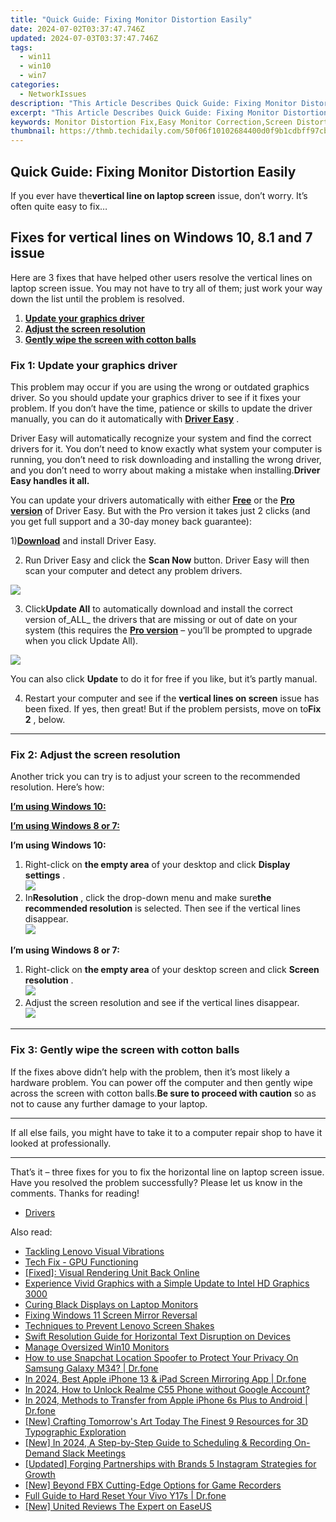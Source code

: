 ```yaml
---
title: "Quick Guide: Fixing Monitor Distortion Easily"
date: 2024-07-02T03:37:47.746Z
updated: 2024-07-03T03:37:47.746Z
tags:
  - win11
  - win10
  - win7
categories:
  - NetworkIssues
description: "This Article Describes Quick Guide: Fixing Monitor Distortion Easily"
excerpt: "This Article Describes Quick Guide: Fixing Monitor Distortion Easily"
keywords: Monitor Distortion Fix,Easy Monitor Correction,Screen Distortion Remedies,Resolving Display Skew,Fix Monitor Pixelation,Quick Guide to Correct Monitors,Efficient Screen Calibration Techniques
thumbnail: https://thmb.techidaily.com/50f06f10102684400d0f9b1cdbff97cb986996be60c27a53dccac395eaf5dc89.jpg
---
```


## Quick Guide: Fixing Monitor Distortion Easily

 If you ever have the**vertical line on laptop screen** issue, don’t worry. It’s often quite easy to fix…

## Fixes for vertical lines on Windows 10, 8.1 and 7 issue

 Here are 3 fixes that have helped other users resolve the vertical lines on laptop screen issue. You may not have to try all of them; just work your way down the list until the problem is resolved.

1. [**Update your graphics driver**](#F1)
2. [**Adjust the screen resolution**](#F2)
3. [**Gently wipe the screen with cotton balls**](#F3)

### Fix 1: Update your graphics driver

 This problem may occur if you are using the wrong or outdated graphics driver. So you should update your graphics driver to see if it fixes your problem. If you don’t have the time, patience or skills to update the driver manually, you can do it automatically with **[Driver Easy](https://tools.techidaily.com/drivereasy/download/)**  .

 Driver Easy will automatically recognize your system and find the correct drivers for it. You don’t need to know exactly what system your computer is running, you don’t need to risk downloading and installing the wrong driver, and you don’t need to worry about making a mistake when installing.**Driver Easy handles it all.**

 You can update your drivers automatically with either [](https://tools.techidaily.com/drivereasy/download/) **[Free](https://tools.techidaily.com/drivereasy/download/)** [](https://tools.techidaily.com/drivereasy/download/) or the **[Pro version](https://tools.techidaily.com/drivereasy/download/)**  of Driver Easy. But with the Pro version it takes just 2 clicks (and you get full support and a 30-day money back guarantee):

 1)[**Download**](https://tools.techidaily.com/drivereasy/download/) and install Driver Easy.

 2) Run Driver Easy and click the **Scan Now** button. Driver Easy will then scan your computer and detect any problem drivers.

![](https://images.drivereasy.com/wp-content/uploads/2018/07/img_5b46ffcde1143.jpg)

 3) Click**Update All** to automatically download and install the correct version of_ALL_ the drivers that are missing or out of date on your system (this requires the [**Pro version**](https://tools.techidaily.com/drivereasy/download/) – you’ll be prompted to upgrade when you click Update All).

![](https://images.drivereasy.com/wp-content/uploads/2018/07/img_5b594e371b13c.jpg)

 You can also click **Update** to do it for free if you like, but it’s partly manual.

 4) Restart your computer and see if the **vertical lines on screen** issue has been fixed. If yes, then great! But if the problem persists, move on to**Fix 2** , below.

---

### Fix 2: Adjust the screen resolution

 Another trick you can try is to adjust your screen to the recommended resolution. Here’s how:

[**I’m using Windows 10:**](#W10)

[**I’m using Windows 8 or 7:**](#W7)

 **I’m using Windows 10:**

1. Right-click on **the empty area**   of your desktop and click **Display settings** .  
![](https://images.drivereasy.com/wp-content/uploads/2018/07/img_5b4c67b31715b.jpg)
2. In**Resolution** , click the drop-down menu and make sure**the recommended resolution** is selected. Then see if the vertical lines disappear.  
![](https://images.drivereasy.com/wp-content/uploads/2018/07/img_5b4c683faa667.jpg)

 **I’m using Windows 8 or 7:**

1. Right-click on **the empty area**   of your desktop screen and click **Screen resolution** .  
![](https://images.drivereasy.com/wp-content/uploads/2018/07/img_5b5ed6d79ee72.jpg)
2. Adjust the screen resolution and see if the vertical lines disappear.  
![](https://images.drivereasy.com/wp-content/uploads/2018/08/img_5b72884ff0e75.jpg)

---

### Fix 3: Gently wipe the screen with cotton balls

 If the fixes above didn’t help with the problem, then it’s most likely a hardware problem. You can power off the computer and then gently wipe across the screen with cotton balls.**Be sure to proceed with caution** so as not to cause any further damage to your laptop.

---

 If all else fails, you might have to take it to a computer repair shop to have it looked at professionally.

---

 That’s it – three fixes for you to fix the horizontal line on laptop screen issue. Have you resolved the problem successfully? Please let us know in the comments. Thanks for reading!

* [Drivers](https://tools.techidaily.com/drivereasy/download/)

<ins class="adsbygoogle"
     style="display:block"
     data-ad-format="autorelaxed"
     data-ad-client="ca-pub-7571918770474297"
     data-ad-slot="1223367746"></ins>



<ins class="adsbygoogle"
     style="display:block"
     data-ad-client="ca-pub-7571918770474297"
     data-ad-slot="8358498916"
     data-ad-format="auto"
     data-full-width-responsive="true"></ins>

<span class="atpl-alsoreadstyle">Also read:</span>
<div><ul>
<li><a href="https://network-issues.techidaily.com/tackling-lenovo-visual-vibrations/"><u>Tackling Lenovo Visual Vibrations</u></a></li>
<li><a href="https://network-issues.techidaily.com/tech-fix-gpu-functioning/"><u>Tech Fix - GPU Functioning</u></a></li>
<li><a href="https://network-issues.techidaily.com/fixed-visual-rendering-unit-back-online/"><u>[Fixed]: Visual Rendering Unit Back Online</u></a></li>
<li><a href="https://network-issues.techidaily.com/experience-vivid-graphics-with-a-simple-update-to-intel-hd-graphics-3000/"><u>Experience Vivid Graphics with a Simple Update to Intel HD Graphics 3000</u></a></li>
<li><a href="https://network-issues.techidaily.com/curing-black-displays-on-laptop-monitors/"><u>Curing Black Displays on Laptop Monitors</u></a></li>
<li><a href="https://network-issues.techidaily.com/fixing-windows-11-screen-mirror-reversal/"><u>Fixing Windows 11 Screen Mirror Reversal</u></a></li>
<li><a href="https://network-issues.techidaily.com/techniques-to-prevent-lenovo-screen-shakes/"><u>Techniques to Prevent Lenovo Screen Shakes</u></a></li>
<li><a href="https://network-issues.techidaily.com/swift-resolution-guide-for-horizontal-text-disruption-on-devices/"><u>Swift Resolution Guide for Horizontal Text Disruption on Devices</u></a></li>
<li><a href="https://network-issues.techidaily.com/manage-oversized-win10-monitors/"><u>Manage Oversized Win10 Monitors</u></a></li>
<li><a href="https://fake-location.techidaily.com/how-to-use-snapchat-location-spoofer-to-protect-your-privacy-on-samsung-galaxy-m34-drfone-by-drfone-virtual-android/"><u>How to use Snapchat Location Spoofer to Protect Your Privacy On Samsung Galaxy M34? | Dr.fone</u></a></li>
<li><a href="https://screen-mirror.techidaily.com/in-2024-best-apple-iphone-13-and-ipad-screen-mirroring-app-drfone-by-drfone-ios/"><u>In 2024, Best Apple iPhone 13 & iPad Screen Mirroring App | Dr.fone</u></a></li>
<li><a href="https://easy-unlock-android.techidaily.com/in-2024-how-to-unlock-realme-c55-phone-without-google-account-by-drfone-android/"><u>In 2024, How to Unlock Realme C55 Phone without Google Account?</u></a></li>
<li><a href="https://iphone-transfer.techidaily.com/in-2024-methods-to-transfer-from-apple-iphone-6s-plus-to-android-drfone-by-drfone-transfer-from-ios/"><u>In 2024, Methods to Transfer from Apple iPhone 6s Plus to Android | Dr.fone</u></a></li>
<li><a href="https://extra-resources.techidaily.com/new-crafting-tomorrows-art-today-the-finest-9-resources-for-3d-typographic-exploration/"><u>[New] Crafting Tomorrow's Art Today  The Finest 9 Resources for 3D Typographic Exploration</u></a></li>
<li><a href="https://screen-sharing-recording.techidaily.com/new-in-2024-a-step-by-step-guide-to-scheduling-and-recording-on-demand-slack-meetings/"><u>[New] In 2024, A Step-by-Step Guide to Scheduling & Recording On-Demand Slack Meetings</u></a></li>
<li><a href="https://instagram-videos.techidaily.com/updated-forging-partnerships-with-brands-5-instagram-strategies-for-growth/"><u>[Updated] Forging Partnerships with Brands  5 Instagram Strategies for Growth</u></a></li>
<li><a href="https://screen-video-capture.techidaily.com/new-beyond-fbx-cutting-edge-options-for-game-recorders/"><u>[New] Beyond FBX  Cutting-Edge Options for Game Recorders</u></a></li>
<li><a href="https://techidaily.com/full-guide-to-hard-reset-your-vivo-y17s-drfone-by-drfone-reset-android-reset-android/"><u>Full Guide to Hard Reset Your Vivo Y17s | Dr.fone</u></a></li>
<li><a href="https://video-screen-grab.techidaily.com/new-united-reviews-the-expert-on-easeus/"><u>[New] United Reviews  The Expert on EaseUS</u></a></li>
</ul></div>
